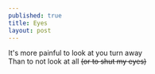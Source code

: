 ```yaml
---
published: true
title: Eyes
layout: post
---
```

It's more painful to look at you turn away
<br/>
Than to not look at all <strike>(or to shut my eyes)</strike>